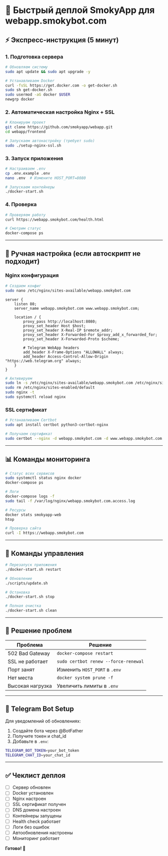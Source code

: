 # 🚀 Быстрый деплой SmokyApp для webapp.smokybot.com

## ⚡ Экспресс-инструкция (5 минут)

### 1. Подготовка сервера
```bash
# Обновляем систему
sudo apt update && sudo apt upgrade -y

# Устанавливаем Docker
curl -fsSL https://get.docker.com -o get-docker.sh
sudo sh get-docker.sh
sudo usermod -aG docker $USER
newgrp docker
```

### 2. Автоматическая настройка Nginx + SSL
```bash
# Клонируем проект
git clone https://github.com/smokyapp/webapp.git
cd webapp/frontend

# Запускаем автонастройку (требует sudo)
sudo ./setup-nginx-ssl.sh
```

### 3. Запуск приложения
```bash
# Настраиваем .env
cp .env.example .env
nano .env  # Измените HOST_PORT=8080

# Запускаем контейнеры
./docker-start.sh
```

### 4. Проверка
```bash
# Проверяем работу
curl https://webapp.smokybot.com/health.html

# Смотрим статус
docker-compose ps
```

---

## 🔧 Ручная настройка (если автоскрипт не подходит)

### Nginx конфигурация
```bash
# Создаем конфиг
sudo nano /etc/nginx/sites-available/webapp.smokybot.com
```

```nginx
server {
    listen 80;
    server_name webapp.smokybot.com www.webapp.smokybot.com;
    
    location / {
        proxy_pass http://localhost:8080;
        proxy_set_header Host $host;
        proxy_set_header X-Real-IP $remote_addr;
        proxy_set_header X-Forwarded-For $proxy_add_x_forwarded_for;
        proxy_set_header X-Forwarded-Proto $scheme;
        
        # Telegram WebApp headers
        add_header X-Frame-Options "ALLOWALL" always;
        add_header Access-Control-Allow-Origin "https://web.telegram.org" always;
    }
}
```

```bash
# Активируем
sudo ln -s /etc/nginx/sites-available/webapp.smokybot.com /etc/nginx/sites-enabled/
sudo rm /etc/nginx/sites-enabled/default
sudo nginx -t
sudo systemctl reload nginx
```

### SSL сертификат
```bash
# Устанавливаем Certbot
sudo apt install certbot python3-certbot-nginx

# Получаем сертификат
sudo certbot --nginx -d webapp.smokybot.com -d www.webapp.smokybot.com
```

---

## 📊 Команды мониторинга

```bash
# Статус всех сервисов
sudo systemctl status nginx docker
docker-compose ps

# Логи
docker-compose logs -f
sudo tail -f /var/log/nginx/webapp.smokybot.com.access.log

# Ресурсы
docker stats smokyapp-web
htop

# Проверка сайта
curl -I https://webapp.smokybot.com
```

---

## 🔄 Команды управления

```bash
# Перезапуск приложения
./docker-start.sh restart

# Обновление
./scripts/update.sh

# Остановка
./docker-start.sh stop

# Полная очистка
./docker-start.sh clean
```

---

## 🚨 Решение проблем

| Проблема | Решение |
|----------|---------|
| 502 Bad Gateway | `docker-compose restart` |
| SSL не работает | `sudo certbot renew --force-renewal` |
| Порт занят | Изменить `HOST_PORT` в `.env` |
| Нет места | `docker system prune -f` |
| Высокая нагрузка | Увеличить лимиты в `.env` |

---

## 📱 Telegram Bot Setup

Для уведомлений об обновлениях:

1. Создайте бота через @BotFather
2. Получите токен и chat_id
3. Добавьте в `.env`:
```bash
TELEGRAM_BOT_TOKEN=your_bot_token
TELEGRAM_CHAT_ID=your_chat_id
```

---

## ✅ Чеклист деплоя

- [ ] Сервер обновлен
- [ ] Docker установлен
- [ ] Nginx настроен
- [ ] SSL сертификат получен
- [ ] DNS домена настроен
- [ ] Контейнеры запущены
- [ ] Health check работает
- [ ] Логи без ошибок
- [ ] Автообновления настроены
- [ ] Мониторинг работает

**Готово! 🎉**
